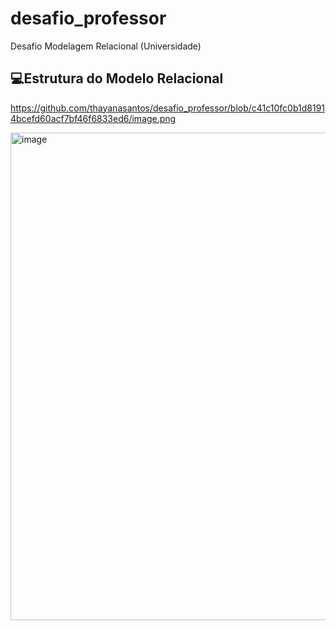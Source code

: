 # desafio_professor
Desafio Modelagem Relacional (Universidade)

##  💻Estrutura do Modelo Relacional 


https://github.com/thayanasantos/desafio_professor/blob/c41c10fc0b1d81914bcefd60acf7bf46f6833ed6/image.png

<img width="1312" height="780" alt="image" src="https://github.com/user-attachments/assets/1542280f-91c6-4f42-a6b8-b30d9f43ac70" />
